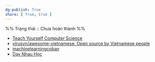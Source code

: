 ```yaml
---
dg-publish: True
share: [ True, true ]
---
```

%%
Trạng thái :: Chưa hoàn thành
%%

- [Teach Yourself Computer Science](https://teachyourselfcs.com/)
- [virusvn/awesome-vietnamese: Open source by Vietnamese people](https://github.com/virusvn/awesome-vietnamese "virusvn/awesome-vietnamese: Open source by Vietnamese people")
- [machinelearningcoban](https://machinelearningcoban.com)
- [Dạy Nhau Học](https://daynhauhoc.com/)
